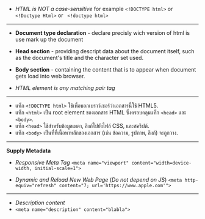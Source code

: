 - _HTML is NOT a case-sensitive_
for example 
` <!DOCTYPE html> `
 or 
` <!Doctype Html> `
 or
 ` <!doctype html>`
 
 ---------------------------------------------------------------------------------------------------------------------

- **Document type declaration** - declare precisly wich version of html is use mark up the document
- **Head section** - providing descript data about the document itself, such as the document's title and the character set used.
- **Body section** - containing the content that is to appear when document gets load into web browser.


- _HTML element is any matching pair tag_


----------------------------------------------------------------------------------------------------------------------------

- แท็ก `<!DOCTYPE html>` ใช้เพื่อบอกเบราว์เซอร์ว่าเอกสารนี้ใช้ HTML5.
- แท็ก `<html>` เป็น root element ของเอกสาร HTML ซึ่งครอบคลุมแท็ก `<head>` และ `<body>`.
- แท็ก `<head>` ใช้สำหรับข้อมูลเมตา, ลิงก์ไปยังไฟล์ CSS, และสคริปต์.
- แท็ก `<body>` เป็นที่ที่เนื้อหาหลักของเอกสาร (เช่น ข้อความ, รูปภาพ, ลิงก์) จะถูกวาง.


-----------------------------------------------------------------------------------------------------------------------

**Supply Metadata**

- _Responsive Meta Tag_
`<meta name="viewport" content="width=device-width, initial-scale=1">`

- _Dynamic and Reload New Web Page_ (_Do not depend on JS_)
`<meta http-equiv="refresh" content="7; url='https://www.apple.com'">`

-----------------------------------------------------------------------------------------------------------------------

- _Description content_
- `<meta name="description" content="blabla">`
 



